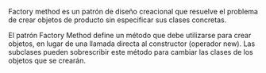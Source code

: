 Factory method es un patrón de diseño creacional que resuelve el problema de crear objetos de producto sin especificar sus clases concretas.

El patrón Factory Method define un método que debe utilizarse para crear objetos, en lugar de una llamada directa al constructor (operador new). Las subclases pueden sobrescribir este método para cambiar las clases de los objetos que se crearán.
